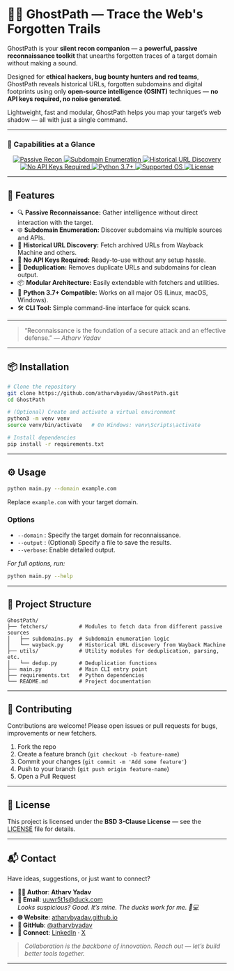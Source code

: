 # 🕵️‍♂️ GhostPath — Trace the Web's Forgotten Trails

GhostPath is your **silent recon companion** — a **powerful, passive reconnaissance toolkit** that unearths forgotten traces of a target domain without making a sound.

Designed for **ethical hackers, bug bounty hunters and red teams**, GhostPath reveals historical URLs, forgotten subdomains and digital footprints using only **open-source intelligence (OSINT)** techniques — **no API keys required, no noise generated**.

Lightweight, fast and modular, GhostPath helps you map your target’s web shadow — all with just a single command.

---

### 🧩 Capabilities at a Glance

<p align="center">
  <a href="#">
    <img alt="Passive Recon" src="https://img.shields.io/badge/Passive_Recon-✔️-brightgreen?style=for-the-badge" />
  </a>
  <a href="#">
    <img alt="Subdomain Enumeration" src="https://img.shields.io/badge/Subdomain_Enumeration-✔️-blue?style=for-the-badge" />
  </a>
  <a href="#">
    <img alt="Historical URL Discovery" src="https://img.shields.io/badge/Historical_URL_Discovery-✔️-orange?style=for-the-badge" />
  </a>
  <a href="#">
    <img alt="No API Keys Required" src="https://img.shields.io/badge/No_API_Keys_Required-✔️-lightgrey?style=for-the-badge" />
  </a>
  <a href="https://www.python.org/downloads/">
    <img alt="Python 3.7+" src="https://img.shields.io/badge/Python-3.7+-blue.svg?style=for-the-badge&logo=python" />
  </a>
  <a href="#">
    <img alt="Supported OS" src="https://img.shields.io/badge/OS-Linux%20|%20macOS%20|%20Windows-lightgrey.svg?style=for-the-badge" />
  </a>
  <a href="https://opensource.org/licenses/BSD-3-Clause">
    <img alt="License" src="https://img.shields.io/badge/License-BSD%203--Clause-blue.svg?style=for-the-badge" />
  </a>
</p>

---

## 🚀 Features

- 🔍 **Passive Reconnaissance:** Gather intelligence without direct interaction with the target.
- 🌐 **Subdomain Enumeration:** Discover subdomains via multiple sources and APIs.
- 📜 **Historical URL Discovery:** Fetch archived URLs from Wayback Machine and others.
- 🔑 **No API Keys Required:** Ready-to-use without any setup hassle.
- 🧹 **Deduplication:** Removes duplicate URLs and subdomains for clean output.
- 📦 **Modular Architecture:** Easily extendable with fetchers and utilities.
- 🐍 **Python 3.7+ Compatible:** Works on all major OS (Linux, macOS, Windows).
- 🛠️ **CLI Tool:** Simple command-line interface for quick scans.

---
> “Reconnaissance is the foundation of a secure attack and an effective defense.”
> — *Atharv Yadav*
---

## 📦 Installation

```bash
# Clone the repository
git clone https://github.com/atharvbyadav/GhostPath.git
cd GhostPath

# (Optional) Create and activate a virtual environment
python3 -m venv venv
source venv/bin/activate   # On Windows: venv\Scripts\activate

# Install dependencies
pip install -r requirements.txt
````

---

## ⚙️ Usage

```bash
python main.py --domain example.com
```

Replace `example.com` with your target domain.

### Options

* `--domain` : Specify the target domain for reconnaissance.
* `--output` : (Optional) Specify a file to save the results.
* `--verbose`: Enable detailed output.

*For full options, run:*

```bash
python main.py --help
```

---

## 📂 Project Structure

```
GhostPath/
├── fetchers/          # Modules to fetch data from different passive sources
│   ├── subdomains.py  # Subdomain enumeration logic
│   └── wayback.py     # Historical URL discovery from Wayback Machine
├── utils/             # Utility modules for deduplication, parsing, etc.
│   └── dedup.py       # Deduplication functions
├── main.py            # Main CLI entry point
├── requirements.txt   # Python dependencies
└── README.md          # Project documentation
```

---

## 🤝 Contributing

Contributions are welcome! Please open issues or pull requests for bugs, improvements or new fetchers.

1. Fork the repo
2. Create a feature branch (`git checkout -b feature-name`)
3. Commit your changes (`git commit -m 'Add some feature'`)
4. Push to your branch (`git push origin feature-name`)
5. Open a Pull Request

---

## 📜 License

This project is licensed under the **BSD 3-Clause License** — see the [LICENSE](LICENSE) file for details.

---

## 📬 Contact

Have ideas, suggestions, or just want to connect?

- **👨‍💻 Author**: **Atharv Yadav**
- **📧 Email**: [uuwr5t1s@duck.com](mailto:uuwr5t1s@duck.com)  
  _Looks suspicious? Good. It’s mine. The ducks work for me. 🦆💻_
- **🌐 Website**: [atharvbyadav.github.io](https://atharvbyadav.github.io)
- **🐙 GitHub**: [@atharvbyadav](https://github.com/atharvbyadav)
- **🧠 Connect**: [LinkedIn](https://www.linkedin.com/in/atharvbyadav/) · [X](https://x.com/AtharvYadavB)

> *Collaboration is the backbone of innovation. Reach out — let’s build better tools together.*

---



